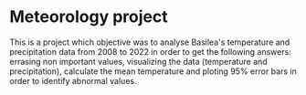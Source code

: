# Meteorology project 

This is a project which objective was to analyse Basilea's 
temperature and precipitation data from 2008 to 2022 in order 
to get the following answers: errasing non important values, 
visualizing the data (temperature and precipitation), 
calculate the mean temperature and ploting 95% error bars in 
order to identify abnormal values.
